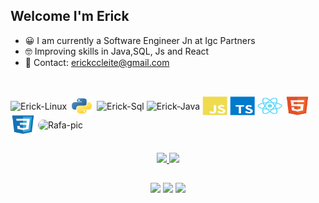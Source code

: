 ## Welcome I'm Erick
 

- 😀 I am currently a Software Engineer Jn at Igc Partners
- 🤓 Improving skills in Java,SQL, Js and React 
- 💬 Contact: erickccleite@gmail.com
##
  <div style="display: inline_block"><br>
    <img align="center" alt="Erick-Linux" height="30" width="40" src="https://cdn.jsdelivr.net/gh/devicons/devicon/icons/linux/linux-original.svg" />
    <img align="center" alt="Erick-Python" height="30" width="40" src="https://raw.githubusercontent.com/devicons/devicon/master/icons/python/python-original.svg">
    <img align="center" alt="Erick-Sql" height="30" width="40" src="https://cdn.jsdelivr.net/gh/devicons/devicon/icons/mysql/mysql-original-wordmark.svg">
    <img align="center" alt="Erick-Java" height="30" width="40" src="https://www.svgrepo.com/show/184143/java.svg" />
    <img align="center" alt="Erick-Js" height="30" width="40" src="https://raw.githubusercontent.com/devicons/devicon/master/icons/javascript/javascript-plain.svg">
    <img align="center" alt="Erick-Ts" height="30" width="40" src="https://raw.githubusercontent.com/devicons/devicon/master/icons/typescript/typescript-plain.svg">
    <img align="center" alt="Erick-React" height="30" width="40" src="https://raw.githubusercontent.com/devicons/devicon/master/icons/react/react-original.svg">
    <img align="center" alt="Erick-HTML" height="30" width="40" src="https://raw.githubusercontent.com/devicons/devicon/master/icons/html5/html5-original.svg">
    <img align="center" alt="Erick-CSS" height="30" width="40" src="https://raw.githubusercontent.com/devicons/devicon/master/icons/css3/css3-original.svg">
<img align="center" alt="Rafa-pic" height="100" style="border-radius:50px;" src="https://c.tenor.com/1YWxstfBav4AAAAC/go-to.gif"></div>

##
<div align="center">
  <a href="https://github.com/ErickClinton">
  <img height="180em" src="https://github-readme-stats.vercel.app/api?username=ErickClinton&show_icons=true&theme=dracula&include_all_commits=true&count_private=true"/>
  <img height="180em" src="https://github-readme-stats.vercel.app/api/top-langs/?username=ErickClinton&layout=compact&langs_count=7&theme=dracula"/>

##
    
<div>

  <a href="https://www.instagram.com/erick_clint/" target="_blank"><img src="https://img.shields.io/badge/-Instagram-%23E4405F?style=for-the-badge&logo=instagram&logoColor=white" target="_blank"></a>
  <a href = "mailto:erickccleite@gmail.com"><img src="https://img.shields.io/badge/-Gmail-%23333?style=for-the-badge&logo=gmail&logoColor=white" target="_blank"></a>
  <a href="https://www.linkedin.com/in/erick-clinton-carvalho-leite-239599176/" target="_blank"><img src="https://img.shields.io/badge/-LinkedIn-%230077B5?style=for-the-badge&logo=linkedin&logoColor=white" target="_blank"></a>   
</div>
